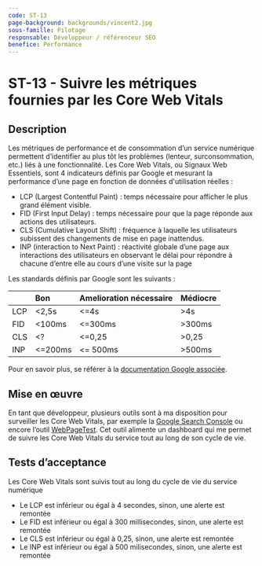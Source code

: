 ```yaml
---
code: ST-13
page-background: backgrounds/vincent2.jpg
sous-famille: Pilotage
responsable: Développeur / référenceur SEO
benefice: Performance
---
```

# ST-13 - Suivre les métriques fournies par les Core Web Vitals

## Description

Les métriques de performance et de consommation d’un service numérique permettent d’identifier au plus tôt les problèmes (lenteur, surconsommation, etc.) liés à une fonctionnalité.
Les Core Web Vitals, ou Signaux Web Essentiels, sont 4 indicateurs définis par Google et mesurant la performance d’une page en fonction de données d'utilisation réelles :

- LCP (Largest Contentful Paint) : temps nécessaire pour afficher le plus grand élément visible.
- FID (First Input Delay) : temps nécessaire pour que la page réponde aux actions des utilisateurs.
- CLS (Cumulative Layout Shift) : fréquence à laquelle les utilisateurs subissent des changements de mise en page inattendus.
- INP (interaction to Next Paint) : réactivité globale d’une page aux interactions des utilisateurs en observant le délai pour répondre à chacune d’entre elle au cours d’une visite sur la page

Les standards définis par Google sont les suivants :

|     | Bon     | Amelioration nécessaire | Médiocre |
| :-- | :------ | ------------------------ | --------- |
| LCP | <2,5s   | <=4s                     | >4s       |
| FID | <100ms  | <=300ms                  | >300ms    |
| CLS | <?      | <=0,25                   | >0,25     |
| INP | <=200ms | <= 500ms                 | >500ms    |

Pour en savoir plus, se référer à la [documentation Google associée](https://support.google.com/webmasters/answer/9205520?#status_explanation).

## Mise en œuvre

En tant que développeur, plusieurs outils sont à ma disposition pour surveiller les Core Web Vitals, par exemple la [Google Search Console](https://search.google.com/search-console/about) ou encore l’outil [WebPageTest](https://www.webpagetest.org/). Cet outil alimente un dashboard qui me permet de suivre les Core Web Vitals du service tout au long de son cycle de vie.

## Tests d’acceptance

Les Core Web Vitals sont suivis tout au long du cycle de vie du service numérique

- Le LCP est inférieur ou égal à 4 secondes, sinon, une alerte est remontée
- Le FID est inférieur ou égal à 300 millisecondes, sinon, une alerte est remontée
- Le CLS est inférieur ou égal à 0,25, sinon, une alerte est remontée
- Le INP est inférieur ou égal à 500 milisecondes, sinon, une alerte est remontée
